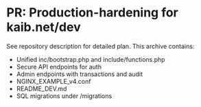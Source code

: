 # PR: Production-hardening for kaib.net/dev

See repository description for detailed plan. This archive contains:
- Unified inc/bootstrap.php and include/functions.php
- Secure API endpoints for auth
- Admin endpoints with transactions and audit
- NGINX_EXAMPLE_v4.conf
- README_DEV.md
- SQL migrations under /migrations

